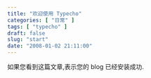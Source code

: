 ```yaml
---
title: "欢迎使用 Typecho"
categories: [ "日常" ]
tags: [ "typecho" ]
draft: false
slug: "start"
date: "2008-01-02 21:11:00"
---
```


如果您看到这篇文章,表示您的 blog 已经安装成功.